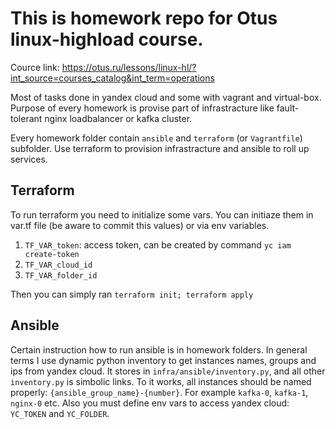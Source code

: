 # This is homework repo for Otus linux-highload course.
Cource link: https://otus.ru/lessons/linux-hl/?int_source=courses_catalog&int_term=operations

Most of tasks done in yandex cloud and some with vagrant and virtual-box.
Purpose of every homework is provise part of infrastracture like fault-tolerant nginx loadbalancer or kafka cluster.

Every homework folder contain `ansible` and `terraform` (or `Vagrantfile`) subfolder. Use terraform to provision infrastracture and ansible to roll up services.

## Terraform
To run terraform you need to initialize some vars.
You can initiaze them in var.tf file (be aware to commit this values) or via env variables.

1. `TF_VAR_token`: access token, can be created by command `yc iam create-token`
2. `TF_VAR_cloud_id`
3. `TF_VAR_folder_id`

Then you can simply ran `terraform init; terraform apply`

## Ansible

Certain instruction how to run ansible is in homework folders. In general terms I use dynamic python inventory to get instances names, groups and ips from yandex cloud. It stores in `infra/ansible/inventory.py`, and all other `inventory.py` is simbolic links. To it works, all instances should be named properly: `{ansible_group_name}-{number}`. For example `kafka-0`, `kafka-1`, `nginx-0` etc. Also you must define env vars to access yandex cloud: `YC_TOKEN` and `YC_FOLDER`. 



